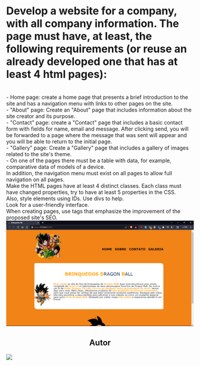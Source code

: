 <h1>Develop a website for a company, with all company information. The page must have, at least, the following requirements (or reuse an already developed one that has at least 4 html pages):</h1><br>
- Home page: create a home page that presents a brief introduction to the site and has a navigation menu with links to other pages on the site. <br>
- "About" page: Create an "About" page that includes information about the site creator and its purpose.<br>
- "Contact" page: create a "Contact" page that includes a basic contact form with fields for name, email and message. After clicking send, you will be forwarded to a page where the message that was sent will appear and you will be able to return to the initial page.<br>
- "Gallery" page: Create a "Gallery" page that includes a gallery of images related to the site's theme.<br>
- On one of the pages there must be a table with data, for example, comparative data of models of a device.<br>
In addition, the navigation menu must exist on all pages to allow full navigation on all pages.
<br>
Make the HTML pages have at least 4 distinct classes. Each class must have changed properties, try to have at least 5 properties in the CSS.
<br>
Also, style elements using IDs. Use divs to help.
<br>
Look for a user-friendly interface.
<br>
When creating pages, use tags that emphasize the improvement of the proposed site's SEO.  
<img src = "/img/Captura de tela 2023-05-02 203729.png">
<h2 align="center">Autor</h2>
<a href="https://github.com/IsaquePemasi/"><img src="https://avatars.githubusercontent.com/u/76749511?v=4" width=115></a>
